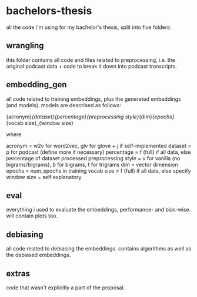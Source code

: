 # bachelors-thesis

all the code i'm using for my bachelor's thesis, split into five folders: 

## wrangling

this folder contains all code and files related to preprocessing, i.e. the original podcast data + code to break it down into podcast transcripts. 

## embedding_gen

all code related to training embeddings, plus the generated embeddings (and models). models are described as follows: 

{acronym}_{dataset}{percentage}{preprocessing style}_{dim}_{epochs}_{vocab size}_{window size}

where 

acronym = w2v for word2vec, glv for glove + j if self-implemented
dataset = p for podcast (define more if necessary)
percentage = f (full) if all data, else percentage of dataset processed
preprocessing style = v for vanilla (no bigrams/trigrams), b for bigrams, t for trigrams
dim = vector dimension
epochs = num_epochs in training
vocab size = f (full) if all data, else specify
window size = self explanatory

## eval

everything i used to evaluate the embeddings, performance- and bias-wise. will contain plots too. 

## debiasing

all code related to debiasing the embeddings. contains algorithms as well as the debiased embeddings. 

## extras 

code that wasn't explicitly a part of the proposal. 

